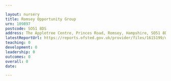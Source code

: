 ```yaml
---

layout: nursery
title: Romsey Opportunity Group
urn: 109897
postcode: SO51 8DS
address: The Appletree Centre, Princes Road, Romsey, Hampshire, SO51 8DS
latestReportUrl: https://reports.ofsted.gov.uk/provider/files/1615199/urn/109897.pdf
teaching: 0
development: 0
leadership: 0
outcomes: 0
overall: 0
date: 

---
```

